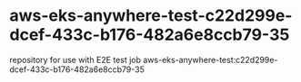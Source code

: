 # aws-eks-anywhere-test-c22d299e-dcef-433c-b176-482a6e8ccb79-35
repository for use with E2E test job aws-eks-anywhere-test:c22d299e-dcef-433c-b176-482a6e8ccb79-35
